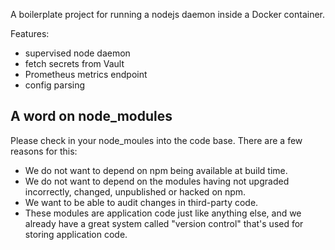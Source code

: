 A boilerplate project for running a nodejs daemon inside a Docker container.

Features:
* supervised node daemon
* fetch secrets from Vault
* Prometheus metrics endpoint
* config parsing


## A word on node_modules

Please check in your node_moules into the code base. There are a few reasons for this:
* We do not want to depend on npm being available at build time.
* We do not want to depend on the modules having not upgraded incorrectly, changed, unpublished or hacked on npm.
* We want to be able to audit changes in third-party code.
* These modules are application code just like anything else, and we already have a great system called "version control" that's used for storing application code.
